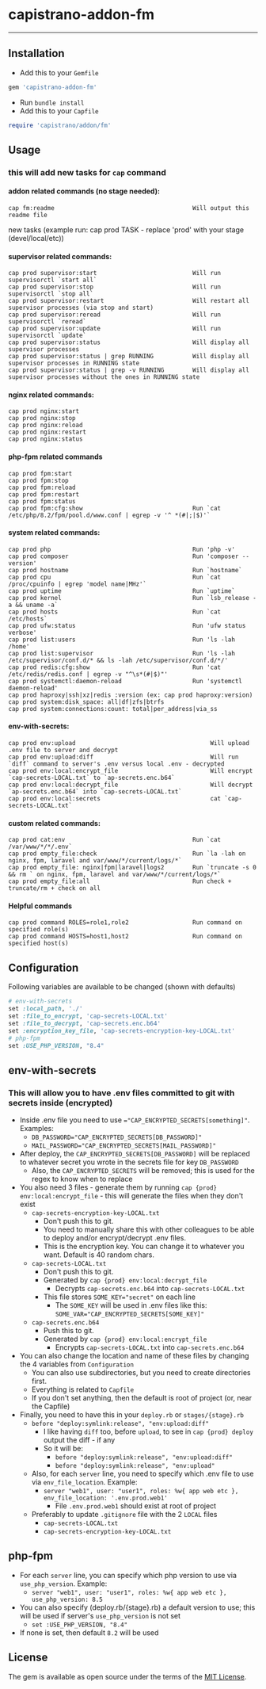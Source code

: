 # capistrano-addon-fm

---

## Installation

- Add this to your `Gemfile`
```ruby
gem 'capistrano-addon-fm'
```
- Run `bundle install`
- Add this to your `Capfile`
```ruby
require 'capistrano/addon/fm'
```

## Usage

### this will add new tasks for `cap` command
#### addon related commands (no stage needed):
    cap fm:readme                                       Will output this readme file
new tasks (example run: cap prod TASK - replace 'prod' with your stage (devel/local/etc))
#### supervisor related commands:
    cap prod supervisor:start                           Will run supervisorctl `start all`
    cap prod supervisor:stop                            Will run supervisorctl `stop all`
    cap prod supervisor:restart                         Will restart all supervisor processes (via stop and start)
    cap prod supervisor:reread                          Will run supervisorctl `reread`
    cap prod supervisor:update                          Will run supervisorctl `update`
    cap prod supervisor:status                          Will display all supervisor processes
    cap prod supervisor:status | grep RUNNING           Will display all supervisor processes in RUNNING state
    cap prod supervisor:status | grep -v RUNNING        Will display all supervisor processes without the ones in RUNNING state
#### nginx related commands:
    cap prod nginx:start
    cap prod nginx:stop
    cap prod nginx:reload
    cap prod nginx:restart
    cap prod nginx:status
#### php-fpm related commands
    cap prod fpm:start
    cap prod fpm:stop
    cap prod fpm:reload
    cap prod fpm:restart
    cap prod fpm:status
    cap prod fpm:cfg:show                               Run `cat /etc/php/8.2/fpm/pool.d/www.conf | egrep -v '^ *(#|;|$)'`
#### system related commands:
    cap prod php                                        Run 'php -v'
    cap prod composer                                   Run 'composer --version'
    cap prod hostname                                   Run `hostname`
    cap prod cpu                                        Run `cat /proc/cpuinfo | egrep 'model name|MHz'`
    cap prod uptime                                     Run `uptime`
    cap prod kernel                                     Run `lsb_release -a && uname -a`
    cap prod hosts                                      Run `cat /etc/hosts`
    cap prod ufw:status                                 Run 'ufw status verbose'
    cap prod list:users                                 Run 'ls -lah /home'
    cap prod list:supervisor                            Run 'ls -lah /etc/supervisor/conf.d/* && ls -lah /etc/supervisor/conf.d/*/'
    cap prod redis:cfg:show                             Run 'cat /etc/redis/redis.conf | egrep -v "^\s*(#|$)"'
    cap prod systemctl:daemon-reload                    Run 'systemctl daemon-reload'
    cap prod haproxy|ssh|xz|redis :version (ex: cap prod haproxy:version)
    cap prod system:disk_space: all|df|zfs|btrfs
    cap prod system:connections:count: total|per_address|via_ss
#### env-with-secrets:
    cap prod env:upload                                      Will upload .env file to server and decrypt
    cap prod env:upload:diff                                 Will run `diff` command to server's .env versus local .env - decrypted
    cap prod env:local:encrypt_file                          Will encrypt `cap-secrets-LOCAL.txt` to `ap-secrets.enc.b64`
    cap prod env:local:decrypt_file                          Will decrypt `ap-secrets.enc.b64` into `cap-secrets-LOCAL.txt`
    cap prod env:local:secrets                               cat `cap-secrets-LOCAL.txt`
#### custom related commands:
    cap prod cat:env                                    Run `cat /var/www/*/*/.env`
    cap prod empty_file:check                           Run `la -lah on nginx, fpm, laravel and var/www/*/current/logs/*`
    cap prod empty_file: nginx|fpm|laravel|logs2        Run `truncate -s 0 && rm ` on nginx, fpm, laravel and var/www/*/current/logs/*`
    cap prod empty_file:all                             Run check + truncate/rm + check on all
#### Helpful commands
    cap prod command ROLES=role1,role2                  Run command on specified role(s)
    cap prod command HOSTS=host1,host2                  Run command on specified host(s)

## Configuration

Following variables are available to be changed (shown with defaults)

```ruby
# env-with-secrets
set :local_path, './'
set :file_to_encrypt, 'cap-secrets-LOCAL.txt'
set :file_to_decrypt, 'cap-secrets.enc.b64'
set :encryption_key_file, 'cap-secrets-encryption-key-LOCAL.txt'
# php-fpm
set :USE_PHP_VERSION, "8.4"
```

## env-with-secrets
### This will allow you to have .env files committed to git with secrets inside (encrypted)
- Inside .env file you need to use `="CAP_ENCRYPTED_SECRETS[something]"`. Examples:
  - `DB_PASSWORD="CAP_ENCRYPTED_SECRETS[DB_PASSWORD]"`
  - `MAIL_PASSWORD="CAP_ENCRYPTED_SECRETS[MAIL_PASSWORD]"`
- After deploy, the `CAP_ENCRYPTED_SECRETS[DB_PASSWORD]` will be replaced to whatever secret you wrote in the secrets file for key `DB_PASSWORD`
  - Also, the `CAP_ENCRYPTED_SECRETS` will be removed; this is used for the regex to know when to replace
- You also need 3 files - generate them by running `cap {prod} env:local:encrypt_file` - this will generate the files when they don't exist
  - `cap-secrets-encryption-key-LOCAL.txt`
    - Don't push this to git.
    - You need to manually share this with other colleagues to be able to deploy and/or encrypt/decrypt .env files.
    - This is the encryption key. You can change it to whatever you want. Default is 40 random chars.
  - `cap-secrets-LOCAL.txt`
    - Don't push this to git.
    - Generated by `cap {prod} env:local:decrypt_file`
      - Decrypts `cap-secrets.enc.b64` into `cap-secrets-LOCAL.txt`
    - This file stores `SOME_KEY="secret"` on each line
      - The `SOME_KEY` will be used in .env files like this: `SOME_VAR="CAP_ENCRYPTED_SECRETS[SOME_KEY]"`
  - `cap-secrets.enc.b64`
      - Push this to git.
      - Generated by `cap {prod} env:local:encrypt_file`
          - Encrypts `cap-secrets-LOCAL.txt` into `cap-secrets.enc.b64`
- You can also change the location and name of these files by changing the 4 variables from `Configuration`
  - You can also use subdirectories, but you need to create directories first.
  - Everything is related to `Capfile`
  - If you don't set anything, then the default is root of project (or, near the Capfile)
- Finally, you need to have this in your `deploy.rb` or `stages/{stage}.rb`
  - `before "deploy:symlink:release", "env:upload:diff"`
    - I like having `diff` too, before `upload`, to see in `cap {prod} deploy` output the diff - if any
    - So it will be:
      - `before "deploy:symlink:release", "env:upload:diff"`
      - `before "deploy:symlink:release", "env:upload"`
  - Also, for each `server` line, you need to specify which .env file to use via `env_file_location`. Example:
    - `server "web1", user: "user1", roles: %w{ app web etc }, env_file_location: '.env.prod.web1'`
      - File `.env.prod.web1` should exist at root of project
  - Preferably to update `.gitignore` file with the 2 `LOCAL` files
    - `cap-secrets-LOCAL.txt`
    - `cap-secrets-encryption-key-LOCAL.txt`

## php-fpm
- For each `server` line, you can specify which php version to use via `use_php_version`. Example:
    - `server "web1", user: "user1", roles: %w{ app web etc }, use_php_version: 8.5`
- You can also specify (deploy.rb/{stage}.rb) a default version to use; this will be used if server's `use_php_version` is not set
  - `set :USE_PHP_VERSION, "8.4"`
- If none is set, then default `8.2` will be used

## License

The gem is available as open source under the terms of the [MIT License](https://opensource.org/licenses/MIT).
